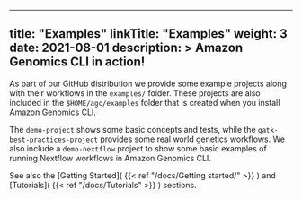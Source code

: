 
---
title: "Examples"
linkTitle: "Examples"
weight: 3
date: 2021-08-01
description: >
  Amazon Genomics CLI in action!
---

As part of our GitHub distribution we provide some example projects along with their workflows in the `examples/` folder.
These projects are also included in the `$HOME/agc/examples` folder that is created when you install Amazon Genomics CLI.

The `demo-project` shows some basic concepts and tests, while the `gatk-best-practices-project` provides some real world 
genetics workflows. We also include a `demo-nextflow` project to show some basic examples of running Nextflow workflows
in Amazon Genomics CLI.

See also the [Getting Started]( {{< ref "/docs/Getting started/" >}} ) and [Tutorials]( {{< ref "/docs/Tutorials" >}} ) sections.




